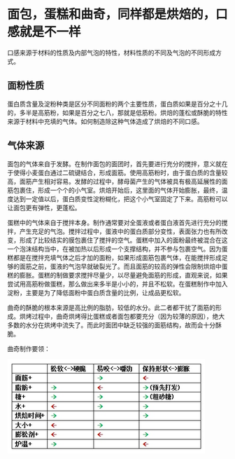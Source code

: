 # 面包，蛋糕和曲奇，同样都是烘焙的，口感就是不一样

口感来源于材料的性质及内部气泡的特性，材料性质的不同及气泡的不同形成方式。

## 面粉性质

蛋白质含量及淀粉种类是区分不同面粉的两个主要性质，蛋白质如果是百分之十几的，多半是高筋粉，如果是百分之七八，那就是低筋粉。烘焙的蓬松或酥脆的特性来源于材料中充填的气体。如何制造除这种气体造成了烘焙的不同口感。

## 气体来源

面包的气体来自于发酵。在制作面包的面团时，首先要进行充分的搅拌，意义就在于使得小麦蛋白通过二硫键结合，形成面筋。使用高筋粉时，由于蛋白质的含量较高，面筋产生相对容易。发酵的过程中，酵母菌产生的气体被具有极高延展性的面筋包裹住，形成一个个的小气室。烘焙开始后，这里面的气体开始膨胀，最终，温度达到一定值以后，蛋白质变性淀粉糊化，把这个小气室固定了下来。高筋粉可以让面包更有弹性，更蓬松。

蛋糕中的气体来自于搅拌本身。制作通常要对全蛋液或者蛋白液首先进行充分的搅拌，产生充足的气泡。搅拌过程中，蛋液中的蛋白质部分变性，表面张力也有所改变，形成了比较结实的膜包裹住了搅拌的空气。蛋糕中加入的面粉最终被混合在这一个泡沫结构当中，在被加热以后形成一个支撑结构，并不参与包裹空气。因为蛋糕都是在搅拌充填气体之后才加的面粉，如果形成面筋包裹气体，在能搅拌形成足够的面筋之前，蛋液的气泡早就破裂光了。而且面筋的较高的弹性会限制烘焙中蛋糕的膨胀。蛋糕的制做要求搅拌尽量少，以尽量避免面筋的形成，直观来说，如果尝试用高筋粉做蛋糕，那么做出来多半是小小的，并且不松软。在蛋糕制作中加入淀粉，主要是为了降低面粉中蛋白质含量的比例，让成品更松软。

曲奇的酥脆的根本来源是高比例的脂肪，较低的水分。此二者都干扰了面筋的形成。烘烤过程中，曲奇烘烤得比蛋糕或者面包都要充分（因为较薄的原因），绝大多数的水分在烘烤中流失了。而此时面团中缺乏较强的面筋结构，故而会十分酥脆。

曲奇制作要领：

![image](./images/cookie-bake-flavor.jpg)
